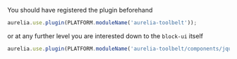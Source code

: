 
You should have registered the plugin beforehand

```js
aurelia.use.plugin(PLATFORM.moduleName('aurelia-toolbelt'));
```
or at any further level you are interested down to the ```block-ui``` itself
```js
aurelia.use.plugin(PLATFORM.moduleName('aurelia-toolbelt/components/jquery/block-ui'));
```